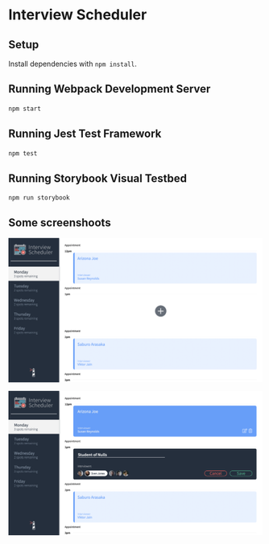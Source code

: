 # Interview Scheduler

## Setup

Install dependencies with `npm install`.

## Running Webpack Development Server

```sh
npm start
```

## Running Jest Test Framework

```sh
npm test
```

## Running Storybook Visual Testbed

```sh
npm run storybook
```

## Some screenshoots

!['ScreenShoot 1'](https://github.com/Bebopskull/scheduler/blob/master/docs/screenshoot3.png)

!['ScreenShoot 1']( https://github.com/Bebopskull/scheduler/blob/master/docs/screenshoot2.png)


